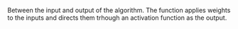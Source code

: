 Between the input and output of the algorithm. 
The function applies weights to the inputs and directs them trhough an activation function as the output. 